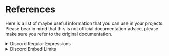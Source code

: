 # References

Here is a list of maybe useful information that you can use in your projects. Please bear in mind that this is not official documentation advice, please make sure you refer to the original documentation.

<details>
  <summary>Discord Regular Expressions</summary>
  <details>
  <summary>Parsed/Mentions</summary>

| Description   | Regular Expression                 |
| ------------- |------------------------------------|
| Emoji (any)   | `/<a?:(?<name>\w+):(?<id>\d+)>/gi` |
| Channel       | `/<#(?<id>\d+)>/gi`                |
| everyone/here | `/@(everyone\|here)/g`             |
| Role          | `/<@$(?<id>\d+)>/gi`               |
| User          | `/<@!?(?<id>\d+)>/gi`              |

  </details>
  <details markdown="1">
  <summary>URLs</summary>

| Description      | Regular Expression                                                                                          |
| ---------------- | ----------------------------------------------------------------------------------------------------------- |
| Channel Jump URL | `/https?:\/\/(?:\w+\.)?discord(?:app)?\.com\/channels\/(?<gID>\d+\|@me)\/(?<cID>\d+)/gi`                    |
| Message Jump URL | `/https?:\/\/(?:\w+\.)?discord(?:app)?\.com\/channels\/(?<gID>\d+\|@me)\/(?<cID>\d+)\/(?<mID>\d+)/gi`       |
| Attachment       | `/https?:\/\/cdn\.discordapp\.com\/attachments\/(?<cID>\d+)\/(?<attID>\d+)\/[\w.,;:\?\!\@\^\$-]\.[a-z]+/gi` |
| Invite link      | `/(?:https?:\/\/)?(?:\w+\.)?discord(?:(?:(?:app)?\.com\/invite)\|\.gg)\/(?<code>[a-z0-9-]+)/gi`             |

  </details>
  <details markdown="1">
  <summary>Markdown</summary>

| Description   | Regular Expression  |
| ------------- | ------------------- |
| Bold          | `/\*\*.+\*\*/g`     |
| Italics       | `/\*.+\*\|_.+_/g`   |
| Strikethrough | `/~~.+~~(?!_)/g`    |
| Underline     | `/__.+__/g`         |
| Spoiler       | `/\|\|.+\|\|/g`     |
| Code string   | ``/`.+`/g``         |
| Code block    | ````/```.+```/g```` |

  </details>
</details>
<details markdown="1">
  <summary>Discord Embed Limits</summary>

These limits are in characters unless specified

| Location    | Limit      |
| :---------- | :--------- |
| Title       | 256        |
| Description | 2048       |
| Fields      | 25 objects |
| Field name  | 256        |
| Field value | 1024       |
| Footer text | 2048       |
| Author name | 256        |

The total number of characters of the above must also not exceed 6000 characters.

</details>
